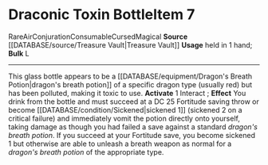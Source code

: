 ﻿---
bulk: L
element: Air
id: '2378'
item_category: Cursed Items
level: '7'
name: Draconic Toxin Bottle
rarity: Rare
school: Conjuration
source: '[[DATABASE/source/Treasure Vault|Treasure Vault]]'
subcategory: curseditem
trait:
- '[[DATABASE/trait/Air|Air]]'
- '[[DATABASE/trait/Conjuration|Conjuration]]'
- '[[DATABASE/trait/Consumable|Consumable]]'
- '[[DATABASE/trait/Cursed|Cursed]]'
- '[[DATABASE/trait/Magical|Magical]]'
- '[[DATABASE/trait/Rare|Rare]]'
type: Item
usage: held in 1 hand

---
# Draconic Toxin Bottle<span class="item-type">Item 7</span>

<span class="trait-rare item-trait">Rare</span><span class="item-trait">Air</span><span class="item-trait">Conjuration</span><span class="item-trait">Consumable</span><span class="item-trait">Cursed</span><span class="item-trait">Magical</span>
**Source** [[DATABASE/source/Treasure Vault|Treasure Vault]] 
**Usage** held in 1 hand; **Bulk** L

---
This glass bottle appears to be a [[DATABASE/equipment/Dragon's Breath Potion|dragon's breath potion]] of a specific dragon type (usually red) but has been polluted, making it toxic to use.
**Activate** <span class="action-icon">1</span> Interact ; **Effect** You drink from the bottle and must succeed at a DC 25 Fortitude saving throw or become [[DATABASE/condition/Sickened|sickened 1]] (sickened 2 on a critical failure) and immediately vomit the potion directly onto yourself, taking damage as though you had failed a save against a standard _dragon's breath potion_. If you succeed at your Fortitude save, you become sickened 1 but otherwise are able to unleash a breath weapon as normal for a _dragon's breath potion_ of the appropriate type.